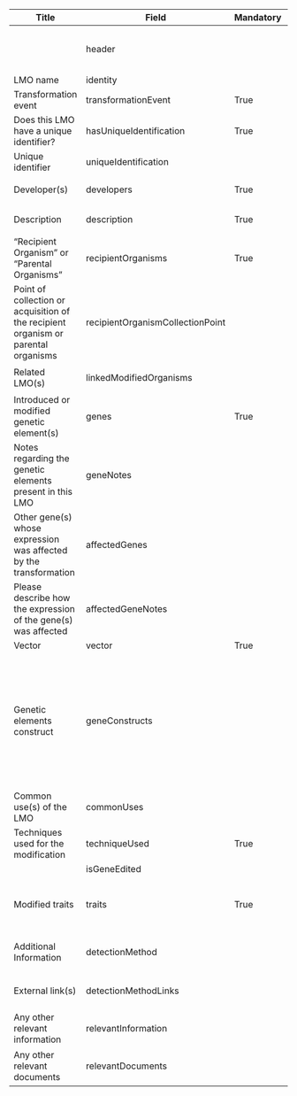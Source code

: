 <script>
import { onMounted } from "vue";
import { getClearingHouseFromUrl } from "@/utils/helpers"

export default {
  setup() {
    onMounted(() => {
      const anchors = document.querySelectorAll("td a");

      anchors.forEach((anchor) => {
        const href = anchor.getAttribute("href"); 
        const newHref = `/${getClearingHouseFromUrl(location.href)}` + href; 
        anchor.setAttribute("href", newHref);
      });
    });
  },
};
</script>

<table class="schema-table" style="table-layout: fixed; width: 100%;">
  <thead>
    <tr>
      <th>Title</th>
      <th>Field</th>
      <th>Mandatory</th>
      <th>Type</th>
      <th>Example</th>
    </tr>
  </thead>
  <tbody>
    <tr>
      <td></td>
      <td>header</td>
      <td></td>
      <td>Header</td>
      <td><code>{ "identifier": "D6AC2CEC-960B-D9F4-87BF-0C0AB115F0B1", "schema": "modifiedOrganism", "languages": [ "en" ] }</code></td>
    </tr>
    <tr>
      <td>LMO name</td>
      <td>identity</td>
      <td></td>
      <td>lstring</td>
      <td><code>{ "en": "Test Name" }</code></td>
    </tr>
    <tr>
      <td>Transformation event</td>
      <td>transformationEvent</td>
      <td>True</td>
      <td>string</td>
      <td><code>TestEvent</code></td>
    </tr>
    <tr>
      <td>Does this LMO have a unique identifier?</td>
      <td>hasUniqueIdentification</td>
      <td>True</td>
      <td>bool</td>
      <td><code>True</code></td>
    </tr>
    <tr>
      <td>Unique identifier</td>
      <td>uniqueIdentification</td>
      <td></td>
      <td>string</td>
      <td><code>UNIQ7890</code></td>
    </tr>
    <tr>
      <td>Developer(s)</td>
      <td>developers</td>
      <td>True</td>
      <td>Reference[]</td>
      <td><code>[ { "identifier": "3CBDA8AA-4A16-CA5C-D405-7F4E865A60AA@1" } ]</code></td>
    </tr>
    <tr>
      <td>Description</td>
      <td>description</td>
      <td>True</td>
      <td>lstring</td>
      <td><code>{ "en": "<div><!--block-->Test Description</div>" }</code></td>
    </tr>
    <tr>
      <td>“Recipient Organism” or “Parental Organisms”</td>
      <td>recipientOrganisms</td>
      <td>True</td>
      <td>Reference[]</td>
      <td><code>[ { "identifier": "1E027990-5D44-F3AF-75E3-715B60BFD3CD@8" } ]</code></td>
    </tr>
    <tr>
      <td>Point of collection or acquisition of the recipient organism or parental organisms</td>
      <td>recipientOrganismCollectionPoint</td>
      <td></td>
      <td>lstring</td>
      <td><code>{ "en": "Test Point" }</code></td>
    </tr>
    <tr>
      <td>Related LMO(s)</td>
      <td>linkedModifiedOrganisms</td>
      <td></td>
      <td>Reference[]</td>
      <td><code>[ { "identifier": "1E027990-5D44-F3AF-75E3-715B60BFD3CD@8" } ]</code></td>
    </tr>
    <tr>
      <td>Introduced or modified genetic element(s)</td>
      <td>genes</td>
      <td>True</td>
      <td>Reference[]</td>
      <td><code>[ { "identifier": "B3F2CEA4-EB7A-DDF2-02CA-701520EE1BE7@2" } ]</code></td>
    </tr>
    <tr>
      <td>Notes regarding the genetic elements present in this LMO</td>
      <td>geneNotes</td>
      <td></td>
      <td>lstring</td>
      <td><code>{ "en": "<div><!--block-->Test Notes</div>" }</code></td>
    </tr>
    <tr>
      <td>Other gene(s) whose expression was affected by the transformation</td>
      <td>affectedGenes</td>
      <td></td>
      <td>Reference[]</td>
      <td><code>[ { "identifier": "B3F2CEA4-EB7A-DDF2-02CA-701520EE1BE7@2" } ]</code></td>
    </tr>
    <tr>
      <td>Please describe how the expression of the gene(s) was affected</td>
      <td>affectedGeneNotes</td>
      <td></td>
      <td>lstring</td>
      <td><code>{ "en": "<div><!--block-->Test Description</div>" }</code></td>
    </tr>
    <tr>
      <td>Vector</td>
      <td>vector</td>
      <td>True</td>
      <td>lstring</td>
      <td><code>{ "en": "Test Vector" }</code></td>
    </tr>
    <tr>
      <td>Genetic elements construct</td>
      <td>geneConstructs</td>
      <td></td>
      <td>TranscriptElement[][]</td>
      <td><code>[ [ { "type": "senseStart", "identifier": "B3F2CEA4-EB7A-DDF2-02CA-701520EE1BE7@2", "size": 45 }, { "type": "sense", "identifier": "B3F2CEA4-EB7A-DDF2-02CA-701520EE1BE7@2", "size": 45 }, { "type": "senseStop", "identifier": "B3F2CEA4-EB7A-DDF2-02CA-701520EE1BE7@2", "size": 50 } ] ]</code></td>
    </tr>
    <tr>
      <td>Common use(s) of the LMO</td>
      <td>commonUses</td>
      <td></td>
      <td>Term[]</td>
      <td><code>[ { "identifier": "F816F788-BBC3-4ADB-9979-AE07CDED094E" } ]</code></td>
    </tr>
    <tr>
      <td>Techniques used for the modification</td>
      <td>techniqueUsed</td>
      <td>True</td>
      <td>Term[]</td>
      <td><code>[ { "identifier": "0368E952-6D50-43D3-B23A-EFA438B410A9" } ]</code></td>
    </tr>
    <tr>
      <td></td>
      <td>isGeneEdited</td>
      <td></td>
      <td>bool</td>
      <td></td>
    </tr>
    <tr>
      <td>Modified traits</td>
      <td>traits</td>
      <td>True</td>
      <td>Term[]</td>
      <td><code>[ { "identifier": "31396BD1-9E3E-4EB3-A29E-9A22B7230221" }, { "identifier": "7CC2B74F-B117-4E7A-A358-2A8284430651" } ]</code></td>
    </tr>
    <tr>
      <td>Additional Information</td>
      <td>detectionMethod</td>
      <td></td>
      <td>lstring</td>
      <td><code>{ "en": "<div><!--block-->Test Additional Information</div>" }</code></td>
    </tr>
    <tr>
      <td>External link(s)</td>
      <td>detectionMethodLinks</td>
      <td></td>
      <td>Link[]</td>
      <td><code>[ { "url": "https://www.google.com", "name": "Google", "language": "en" } ]</code></td>
    </tr>
    <tr>
      <td>Any other relevant information</td>
      <td>relevantInformation</td>
      <td></td>
      <td>lstring</td>
      <td><code>{ "en": "<div><!--block-->Test Relevant Information</div>" }</code></td>
    </tr>
    <tr>
      <td>Any other relevant documents</td>
      <td>relevantDocuments</td>
      <td></td>
      <td>Link[]</td>
      <td><code>[ { "url": "https://www.google.com", "name": "Google", "language": "en" } ]</code></td>
    </tr>
  </tbody>
</table>